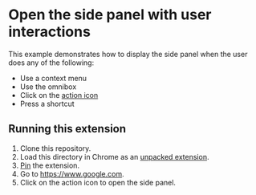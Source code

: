 # Open the side panel with user interactions

This example demonstrates how to display the side panel when the user does any of the following:

<!-- TODO: Add links -->

- Use a context menu
- Use the omnibox
- Click on the [action icon](https://developer.chrome.com/docs/extensions/reference/action/)
- Press a shortcut

## Running this extension

1. Clone this repository.
2. Load this directory in Chrome as an [unpacked extension](https://developer.chrome.com/docs/extensions/mv3/getstarted/development-basics/#load-unpacked).
3. [Pin](https://developer.chrome.com/docs/extensions/mv3/getstarted/development-basics/#pin) the extension.
4. Go to https://www.google.com.
5. Click on the action icon to open the side panel.
